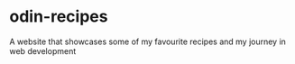 # odin-recipes
A website that showcases some of my favourite recipes and my journey in web development
